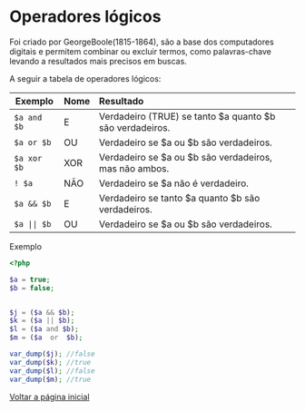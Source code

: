 # Operadores lógicos

Foi criado por GeorgeBoole(1815-1864), são a base dos computadores digitais e permitem combinar ou excluir termos, como palavras-chave levando a resultados mais precisos em buscas.

A seguir a tabela de operadores lógicos:

| Exemplo   |      Nome      |  Resultado |
|-------- |:-------------------|:--------|
| `$a and $b`     |  E        | Verdadeiro (TRUE) se tanto $a quanto $b são verdadeiros.      |
| `$a or $b`     |  OU       | Verdadeiro se $a ou $b são verdadeiros.      |
| `$a xor $b`      |   XOR      |  Verdadeiro se $a ou $b são verdadeiros, mas não ambos.       |
| `! $a`     | NÃO                      | Verdadeiro se $a não é verdadeiro.   |
| `$a && $b`      | E|   Verdadeiro se tanto $a quanto $b são verdadeiros.  |
| <code>$a &#124;&#124; $b</code>    | OU|  Verdadeiro se $a ou $b são verdadeiros. |

Exemplo

```php
<?php

$a = true;
$b = false;


$j = ($a && $b);
$k = ($a || $b);
$l = ($a and $b);
$m = ($a  or  $b);

var_dump($j); //false
var_dump($k); //true
var_dump($l); //false
var_dump($m); //true
```

[Voltar a página inicial](../README.md)

